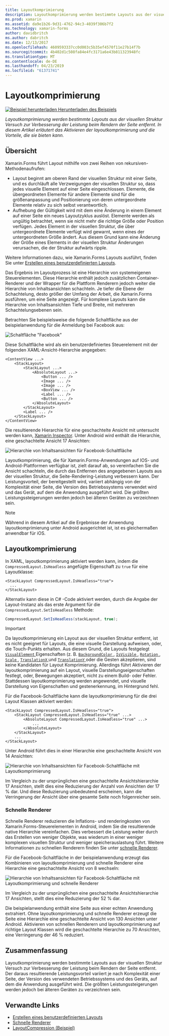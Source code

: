 ```yaml
---
title: Layoutkomprimierung
description: Layoutkomprimierung werden bestimmte Layouts aus der visuellen Struktur Versuch zur Verbesserung der Leistung beim Rendern der Seite entfernt. In diesem Artikel erläutert das Aktivieren der layoutkomprimierung und die Vorteile, die sie bieten kann.
ms.prod: xamarin
ms.assetid: da9e1b26-9d31-4762-94c3-4039f306b7f2
ms.technology: xamarin-forms
author: davidbritch
ms.author: dabritch
ms.date: 12/13/2017
ms.openlocfilehash: 4609593337cc0d003c5b35ef4570f11e27b14f7b
ms.sourcegitcommit: 4b402d1c508fa84e4fc3171a6e43b811323948fc
ms.translationtype: MT
ms.contentlocale: de-DE
ms.lasthandoff: 04/23/2019
ms.locfileid: "61371741"
---
```

# <a name="layout-compression"></a>Layoutkomprimierung

[![Beispiel herunterladen](~/media/shared/download.png) Herunterladen des Beispiels](https://developer.xamarin.com/samples/xamarin-forms/userinterface/layoutcompression/)

_Layoutkomprimierung werden bestimmte Layouts aus der visuellen Struktur Versuch zur Verbesserung der Leistung beim Rendern der Seite entfernt. In diesem Artikel erläutert das Aktivieren der layoutkomprimierung und die Vorteile, die sie bieten kann._

## <a name="overview"></a>Übersicht

Xamarin.Forms führt Layout mithilfe von zwei Reihen von rekursiven-Methodenaufrufen:

- Layout beginnt am oberen Rand der visuellen Struktur mit einer Seite, und es durchläuft alle Verzweigungen der visuellen Struktur so, dass jedes visuelle Element auf einer Seite eingeschlossen. Elemente, die übergeordneten Elemente für andere Elemente sind für die größenanpassung und Positionierung von deren untergeordnete Elemente relativ zu sich selbst verantwortlich.
- Aufhebung der Gültigkeit wird mit dem eine Änderung in einem Element auf einer Seite ein neues Layoutzyklus auslöst. Elemente werden als ungültig betrachtet, wenn sie nicht mehr die richtige Größe oder Position verfügen. Jedes Element in der visuellen Struktur, die über untergeordnete Elemente verfügt wird gewarnt, wenn eines der untergeordneten Größe ändert. Aus diesem Grund kann eine Änderung der Größe eines Elements in der visuellen Struktur Änderungen verursachen, die der Struktur aufwärts ripple.

Weitere Informationen dazu, wie Xamarin.Forms Layouts ausführt, finden Sie unter [Erstellen eines benutzerdefinierten Layouts](~/xamarin-forms/user-interface/layouts/custom.md).

Das Ergebnis im Layoutprozess ist eine Hierarchie von systemeigenen Steuerelementen. Diese Hierarchie enthält jedoch zusätzlichen Container-Renderer und der Wrapper für die Plattform Renderern jedoch weiter die Hierarchie von Inhaltsansichten schachteln. Je tiefer die Ebene der Schachtelung, desto größer der Umfang der Arbeit, die Xamarin.Forms ausführen, um eine Seite angezeigt. Für komplexe Layouts kann die Hierarchie von Inhaltsansichten Tiefe und Breite, mit mehreren Schachtelungsebenen sein.

Betrachten Sie beispielsweise die folgende Schaltfläche aus der beispielanwendung für die Anmeldung bei Facebook aus:

![](layout-compression-images/facebook-button.png "Schaltfläche \"Facebook\"")

Diese Schaltfläche wird als ein benutzerdefiniertes Steuerelement mit der folgenden XAML-Ansicht-Hierarchie angegeben:

```xaml
<ContentView ...>
    <StackLayout>
        <StackLayout ...>
            <AbsoluteLayout ...>
                <Button ... />    
                <Image ... />
                <Image ... />
                <BoxView ... />
                <Label ... />
                <Button ... />
            </AbsoluteLayout>
        </StackLayout>
        <Label ... />
    </StackLayout>    
</ContentView>
```

Die resultierende Hierarchie für eine geschachtelte Ansicht mit untersucht werden kann, [Xamarin Inspector](~/tools/inspector/index.md). Unter Android wird enthält die Hierarchie, eine geschachtelte Ansicht 17 Ansichten:

![](layout-compression-images/no-compression.png "Hierarchie von Inhaltsansichten für Facebook-Schaltfläche")

Layoutkomprimierung, die für Xamarin.Forms-Anwendungen auf IOS- und Android-Plattformen verfügbar ist, zielt darauf ab, so vereinfachen Sie die Ansicht schachteln, die durch das Entfernen des angegebenen Layouts aus der visuellen Struktur, die Seite-Rendering-Leistung verbessern kann. Der Leistungsvorteil, der bereitgestellt wird, variiert abhängig von der Komplexität einer Seite, die Version des Betriebssystems verwendet wird und das Gerät, auf dem die Anwendung ausgeführt wird. Die größten Leistungssteigerungen werden jedoch bei älteren Geräten zu verzeichnen sein.

> [!NOTE]
> Während in diesem Artikel auf die Ergebnisse der Anwendung layoutkomprimierung unter Android ausgerichtet ist, ist es gleichermaßen anwendbar für iOS.

## <a name="layout-compression"></a>Layoutkomprimierung

In XAML, layoutkomprimierung aktiviert werden kann, indem die `CompressedLayout.IsHeadless` angefügte Eigenschaft zu `true` für eine Layoutklasse:

```xaml
<StackLayout CompressedLayout.IsHeadless="true">
  ...
</StackLayout>   
```

Alternativ kann diese in C# -Code aktiviert werden, durch die Angabe der Layout-Instanz als das erste Argument für die `CompressedLayout.SetIsHeadless` Methode:

```csharp
CompressedLayout.SetIsHeadless(stackLayout, true);
```

> [!IMPORTANT]
> Da layoutkomprimierung ein Layout aus der visuellen Struktur entfernt, ist es nicht geeignet für Layouts, die eine visuelle Darstellung aufweisen, oder, die Touch-Punkts erhalten. Aus diesem Grund, die Layouts festgelegt [ `VisualElement` ](xref:Xamarin.Forms.VisualElement) Eigenschaften (z. B. [ `BackgroundColor` ](xref:Xamarin.Forms.VisualElement.BackgroundColor), [ `IsVisible` ](xref:Xamarin.Forms.VisualElement.IsVisible), [ `Rotation` ](xref:Xamarin.Forms.VisualElement.Rotation), [ `Scale` ](xref:Xamarin.Forms.VisualElement.Scale), [ `TranslationX` ](xref:Xamarin.Forms.VisualElement.TranslationX) und [ `TranslationY` ](xref:Xamarin.Forms.VisualElement.TranslationY) oder die Gesten akzeptieren, sind keine Kandidaten für Layout Komprimierung. Allerdings führt Aktivieren der layoutkomprimierung auf ein Layout, visuelle Darstellungseigenschaften festlegt, oder, Bewegungen akzeptiert, nicht zu einem Build- oder Fehler. Stattdessen layoutkomprimierung werden angewendet, und visuelle Darstellung von Eigenschaften und gestenerkennung, im Hintergrund fehl.

Für die Facebook-Schaltfläche kann die layoutkomprimierung für die drei Layout Klassen aktiviert werden:

```xaml
<StackLayout CompressedLayout.IsHeadless="true">
    <StackLayout CompressedLayout.IsHeadless="true" ...>
        <AbsoluteLayout CompressedLayout.IsHeadless="true" ...>
            ...
        </AbsoluteLayout>
    </StackLayout>
    ...
</StackLayout>  
```

Unter Android führt dies in einer Hierarchie eine geschachtelte Ansicht von 14 Ansichten:

![](layout-compression-images/layout-compression.png "Hierarchie von Inhaltsansichten für Facebook-Schaltfläche mit Layoutkomprimierung")

Im Vergleich zu der ursprünglichen eine geschachtelte Ansichtshierarchie 17 Ansichten, stellt dies eine Reduzierung der Anzahl von Ansichten der 17 % dar. Und diese Reduzierung unbedeutend erscheinen, kann die Verringerung der Ansicht über eine gesamte Seite noch folgenreicher sein.

### <a name="fast-renderers"></a>Schnelle Renderer

Schnelle Renderer reduzieren die Inflations- und renderingkosten von Xamarin.Forms-Steuerelementen in Android, indem Sie die resultierende native Hierarchie vereinfachen. Dies verbessert die Leistung weiter durch das Erstellen von weniger Objekte, was wiederum in einer weniger komplexen visuellen Struktur und weniger speicherauslastung führt. Weitere Informationen zu schnellen Renderern finden Sie unter [schnelle Renderer](~/xamarin-forms/internals/fast-renderers.md).

Für die Facebook-Schaltfläche in der beispielanwendung erzeugt das Kombinieren von layoutkomprimierung und schnelle Renderer eine Hierarchie eine geschachtelte Ansicht von 8 wechseln:

![](layout-compression-images/layout-compression-with-fast-renderers.png "Hierarchie von Inhaltsansichten für Facebook-Schaltfläche mit Layoutkomprimierung und schnelle Renderer")

Im Vergleich zu der ursprünglichen eine geschachtelte Ansichtshierarchie 17 Ansichten, stellt dies eine Reduzierung der 52 % dar.

Die beispielanwendung enthält eine Seite aus einer echten Anwendung extrahiert. Ohne layoutkomprimierung und schnelle Renderer erzeugt die Seite eine Hierarchie eine geschachtelte Ansicht von 130 Ansichten unter Android. Aktivieren von schnellen Renderern und layoutkomprimierung auf richtige Layout Klassen wird die geschachtelte Hierarchie zu 70 Ansichten, eine Verringerung der 46 % reduziert.

## <a name="summary"></a>Zusammenfassung

Layoutkomprimierung werden bestimmte Layouts aus der visuellen Struktur Versuch zur Verbesserung der Leistung beim Rendern der Seite entfernt. Der daraus resultierende Leistungsvorteil variiert je nach Komplexität einer Seite, der Version des verwendeten Betriebssystems und des Geräts, auf dem die Anwendung ausgeführt wird. Die größten Leistungssteigerungen werden jedoch bei älteren Geräten zu verzeichnen sein.


## <a name="related-links"></a>Verwandte Links

- [Erstellen eines benutzerdefinierten Layouts](~/xamarin-forms/user-interface/layouts/custom.md)
- [Schnelle Renderer](~/xamarin-forms/internals/fast-renderers.md)
- [LayoutCompression (Beispiel)](https://developer.xamarin.com/samples/xamarin-forms/userinterface/layoutcompression/)
